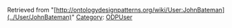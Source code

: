 Retrieved from "[http://ontologydesignpatterns.org/wiki/User:JohnBateman](../User/JohnBateman)"
 [Category](http://ontologydesignpatterns.org/wiki/Special:Categories "Special:Categories"): [ODPUser](../Category/ODPUser "Category:ODPUser")